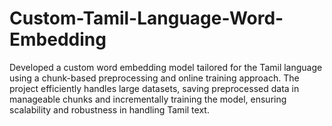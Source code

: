 # Custom-Tamil-Language-Word-Embedding
Developed a custom word embedding model tailored for the Tamil language using a chunk-based preprocessing and online training approach. The project efficiently handles large datasets, saving preprocessed data in manageable chunks and incrementally training the model, ensuring scalability and robustness in handling Tamil text.
